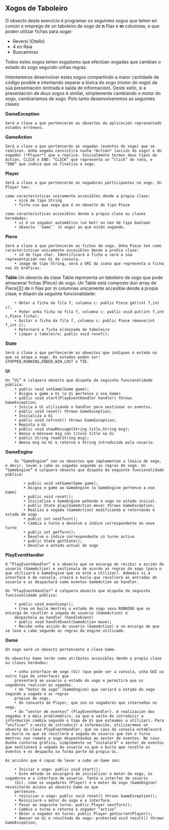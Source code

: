 ## Xogos de Taboleiro
O obxecto deste exercicio é programar os seguintes xogos que teñen en común o emprego de un taboleiro de xogo de **n** filas e **m** columnas, e que poden utilizar fichas para xogar:
* Reversi (Otello)
* 4 en Raia
* Buscaminas

Todos estes xogos teñen xogadores que efectúan xogadas que cambian o estado do xogo segundo unhas regras.

Intentaremos desenvolver estes xogos compartindo a maior cantidade de código posible e intentando separar a lóxica do xogo (motor do xogo) da súa presentación (entrada e saída de información). Deste xeito, si a presentación de dous xogos é similar, simplemente cambiando o motor do xogo, cambiaríamos de xogo. Polo tanto desenvolveremos as
seguintes clases:

**GameException**

    Será a clase a que pertencerán os obxectos da aplicación representado estados erróneos.
**GameAction**

    Será a clase a que pertencerán as xogadas (eventos do xogo) que se realicen. Unha xogada consistirá nunha *Action* (acción do xogo) e do xogador (*Player*) que a realice. Inicialmente termos dous tipos de Action, CLICK e END: “CLICK” que representa un “click” do rato, e “END” que indica que se finaliza o xogo.

**Player**

    Será a clase a que pertencerán os xogadores participantes no xogo. Un Player ten:
    
    como características unicamente accesibles dende a propia clase:
        • nick de tipo String
        • ficha coa que xoga que é un obxecto de tipo Piece 

    como características accesibles dende a propia clase ou clases heredadas:
        • si é un xogador automático (un bot) ou non de tipo boolean
        • obxecto ``Game`` (o xogo) ao que están xogando.

**Piece**

    Será a clase a que pertencerán as fichas de xogo. Unha Piece ten como características unicamente accesibles dende a proñia clase:
        • id de tipo char. Identificará a ficha e será a súa representación nas Ui de consola.
        • image de tipo String, será a URI da icona que representa a ficha nas Ui Gráficas.

**Table**
    Un obxecto da clase Table representa un taboleiro de xogo que pode almacenar fichas (Piece) de xogo. Un Table está composto dun array de Piece[][] de n filas por m columnas unicamente accesible dende a propia clase, e dispón da seguinte funcionalidade:

        • Obter a ficha da fila f, columna c: public Piece get(int f,int c);
        • Poñer unha ficha na fila f, columna c: public void put(int f,int c,Piece ficha);
        • Quitar a ficha da fila f, columna c: public Piece remove(int f,int c);
        • Retornará a ficha eliminada do taboleiro
        • Limpar o taboleiro: public void reset();

**State**

    Será a clase a que pertencerán os obxectos que indiquen o estado no que se atopa o xogo. Os estados poden ser: STOPPED,RUNNING,ENDED,WIN,LOST e TIE.

**Ui**

    Un “Ui” é calquera obxecto que dispoña da seguinte funcionalidade pública:
        • public void setGame(Game game);
        • Asigna o game a Ui (a Ui pertence a ese Game)
        • public void start(PlayEventHandler handler) throws GameException;
        • Inicia a Ui utilizando o handler para xestionar os eventos.
        • public void reset() throws GameException;
        • Inicializa a Ui
        • public void refresh() throws GameException;
        • Repinta a Ui
        • public void showMessage(String title,String msg);
        • Amosa a mensaxe msg con titulo title na Ui
        • public String read(String msg);
        • Amosa msg na Ui e retorna o String introducido polo usuario.

**GameEngine**

        Os “GameEngine” son os obxectos que implementan a lóxica de xogo, e decir, levan a cabo as xogadas segundo as regras do xogo. Un “GameEngine” é calquera obxecto que dispoña da seguinte funcionalidade pública:

            • public void setGame(Game game);
            • Asigna o game ao GameEngine (o GameEngine pertence a ese Game)
            • public void reset();
            • Inicializa o GameEngine poñendo o xogo no estado inicial.
            • public State play(GameAction move) throws GameException;
            • Realiza a xogada (GameAction) modificando e retornando o estado do xogo
            • public int nextTurn();
            • Cambia o turno e devolve o índice correspondente ao novo turno
            • public int getTurn();
            • Devolve o índice correspondente co turno activo
            • public State getState();
            • Devolve o estado actual do xogo

**PlayEventHandler**

    O “PlayEventHandler” é o obxecto que se encarga de recibir a acción do usuario (GameAction) e xestionala de acordo as regras do xogo (para o que utilizará o GameEngine que se esté a utilizar). Ademáis si a interface é de consola, creará o bucle que recollerá as entradas do usuario e as despachará como eventos GameAction ao handler.

    Un “PlayEventHandler” é calquera obxecto que dispoña da seguinte funcionalidade pública:

        • public void eventLoop();
        • Crea un bucle mentres o estado do xogo sexa RUNNING que se encarga de recoller a xogada do usuario (GameAction) e
        despachala ao handler (handleEvent)
        • public void handleEvent(GameAction move);
        • Recibe unha acción do usuario (GameAction) e se encarga de que se leve a cabo segundo as regras do engine utilizado.

**Game**

    Un xogo será un obxecto pertencente a clase Game.

    Os obxectos Game terán como atributos accesibles dende a propia clase ou clases herdadas:
    
        • unha interface de xogo (Ui) (que pode ser a consola, unha GUI ou outro tipo de interface) que
        presentará ao usuario o estado do xogo e permitirá que os xogadores realicen as xogadas.
        • Un “motor do xogo” (GameEngine) que variará o estado do xogo segundo a xogada e as regras
        propias do xogo.
        • Un conxunto de Player, que son os xogadores que interveñen no xogo.
        • Un “xestor de eventos” (PlayEventHandler). A realización das xogadas é o máis problemático, xa que o xeito de introducir a información cambia segundo o tipo de Ui que esteamos a utilizari. Para “unificar” o xeito de introducir a información, utilizaremos un obxecto da clase PlayEventHandler, que no caso da consola establecerá un bucle no que se recollerá a xogada do usuario que ten o turno mentres non remate o xogo despachándoa ao xestor de eventos. No caso dunha contorna gráfica, simplemente se “instalará” o xestor de eventos que xestionará a xogada do usuario xa que o bucle que recolle os eventos e os despacha xa forma parte da propia Ui.

    As accións que é capaz de levar a cabo un Game son:

        • Iniciar o xogo: public void start();
        • Este método se encargará de inicializar o motor do xogo, os xogadores e a interface de usuario. Tanto a interfaz de usuario
        (Ui), como os xogadores (Player) e o motor do xogo (GameEngine) necesitarán acceso ao obxecto Game ao que
        pertencen.
        • reiniciar o xogo: public void reset() throws GameException();
        • Reiniciará o motor do xogo e a interface.
        • Pasar ao seguinte turno: public Player nextTurn();
        • Cambia o turno e retorna o xogador “activo”
        • Obter o xogador en turno: public Player getCurrentPlayer();
        • Amosar no Ui o resultado do xogo: protected void result() throws GameException;